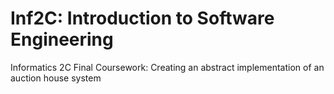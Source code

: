 # Inf2C: Introduction to Software Engineering

Informatics 2C Final Coursework: Creating an abstract implementation of an auction house system
